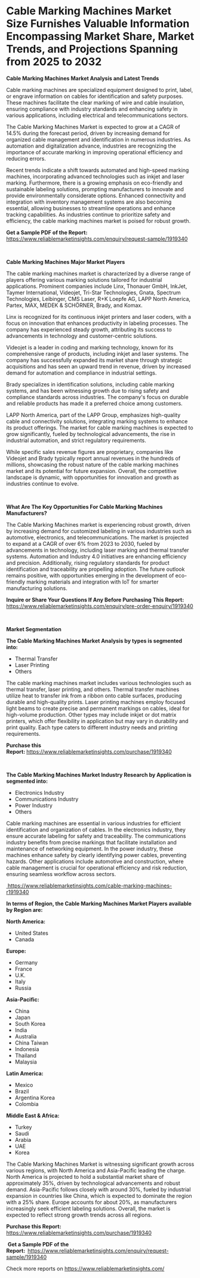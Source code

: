 <p><h1>Cable Marking Machines Market Size Furnishes Valuable Information Encompassing Market Share, Market Trends, and Projections Spanning from 2025 to 2032</h1></p><p><strong>Cable Marking Machines Market Analysis and Latest Trends</strong></p>
<p><p>Cable marking machines are specialized equipment designed to print, label, or engrave information on cables for identification and safety purposes. These machines facilitate the clear marking of wire and cable insulation, ensuring compliance with industry standards and enhancing safety in various applications, including electrical and telecommunications sectors. </p><p>The Cable Marking Machines Market is expected to grow at a CAGR of 14.5% during the forecast period, driven by increasing demand for organized cable management and identification in numerous industries. As automation and digitalization advance, industries are recognizing the importance of accurate marking in improving operational efficiency and reducing errors. </p><p>Recent trends indicate a shift towards automated and high-speed marking machines, incorporating advanced technologies such as inkjet and laser marking. Furthermore, there is a growing emphasis on eco-friendly and sustainable labeling solutions, prompting manufacturers to innovate and provide environmentally considerate options. Enhanced connectivity and integration with inventory management systems are also becoming essential, allowing businesses to streamline operations and enhance tracking capabilities. As industries continue to prioritize safety and efficiency, the cable marking machines market is poised for robust growth.</p></p>
<p><strong>Get a Sample PDF of the Report:&nbsp;</strong> <a href="https://www.reliablemarketinsights.com/enquiry/request-sample/1919340?utm_campaign=3312&utm_medium=2&utm_source=Github&utm_content=ia&utm_term=10042025&utm_id=cable-marking-machines">https://www.reliablemarketinsights.com/enquiry/request-sample/1919340</a></p>
<p>&nbsp;</p>
<p><strong>Cable Marking Machines Major Market Players</strong></p>
<p><p>The cable marking machines market is characterized by a diverse range of players offering various marking solutions tailored for industrial applications. Prominent companies include Linx, Thonauer GmbH, InkJet, Taymer International, Videojet, Tri-Star Technologies, Gnata, Spectrum Technologies, Leibinger, CMS Laser, R+K Loepfe AG, LAPP North America, Partex, MAX, MEDEK & SCHÖRNER, Brady, and Komax. </p><p>Linx is recognized for its continuous inkjet printers and laser coders, with a focus on innovation that enhances productivity in labeling processes. The company has experienced steady growth, attributing its success to advancements in technology and customer-centric solutions.</p><p>Videojet is a leader in coding and marking technology, known for its comprehensive range of products, including inkjet and laser systems. The company has successfully expanded its market share through strategic acquisitions and has seen an upward trend in revenue, driven by increased demand for automation and compliance in industrial settings.</p><p>Brady specializes in identification solutions, including cable marking systems, and has been witnessing growth due to rising safety and compliance standards across industries. The company's focus on durable and reliable products has made it a preferred choice among customers.</p><p>LAPP North America, part of the LAPP Group, emphasizes high-quality cable and connectivity solutions, integrating marking systems to enhance its product offerings. The market for cable marking machines is expected to grow significantly, fueled by technological advancements, the rise in industrial automation, and strict regulatory requirements.</p><p>While specific sales revenue figures are proprietary, companies like Videojet and Brady typically report annual revenues in the hundreds of millions, showcasing the robust nature of the cable marking machines market and its potential for future expansion. Overall, the competitive landscape is dynamic, with opportunities for innovation and growth as industries continue to evolve.</p></p>
<p>&nbsp;</p>
<p><strong>What Are The Key Opportunities For Cable Marking Machines Manufacturers?</strong></p>
<p><p>The Cable Marking Machines market is experiencing robust growth, driven by increasing demand for customized labeling in various industries such as automotive, electronics, and telecommunications. The market is projected to expand at a CAGR of over 6% from 2023 to 2030, fueled by advancements in technology, including laser marking and thermal transfer systems. Automation and Industry 4.0 initiatives are enhancing efficiency and precision. Additionally, rising regulatory standards for product identification and traceability are propelling adoption. The future outlook remains positive, with opportunities emerging in the development of eco-friendly marking materials and integration with IoT for smarter manufacturing solutions.</p></p>
<p><strong>Inquire or Share Your Questions If Any Before Purchasing This Report:</strong> <a href="https://www.reliablemarketinsights.com/enquiry/pre-order-enquiry/1919340?utm_campaign=3312&utm_medium=2&utm_source=Github&utm_content=ia&utm_term=10042025&utm_id=cable-marking-machines">https://www.reliablemarketinsights.com/enquiry/pre-order-enquiry/1919340</a></p>
<p>&nbsp;</p>
<p><strong>Market Segmentation</strong></p>
<p><strong>The Cable Marking Machines Market Analysis by types is segmented into:</strong></p>
<p><ul><li>Thermal Transfer</li><li>Laser Printing</li><li>Others</li></ul></p>
<p><p>The cable marking machines market includes various technologies such as thermal transfer, laser printing, and others. Thermal transfer machines utilize heat to transfer ink from a ribbon onto cable surfaces, producing durable and high-quality prints. Laser printing machines employ focused light beams to create precise and permanent markings on cables, ideal for high-volume production. Other types may include inkjet or dot matrix printers, which offer flexibility in application but may vary in durability and print quality. Each type caters to different industry needs and printing requirements.</p></p>
<p><strong>Purchase this Report:&nbsp;</strong><a href="https://www.reliablemarketinsights.com/purchase/1919340?utm_campaign=3312&utm_medium=2&utm_source=Github&utm_content=ia&utm_term=10042025&utm_id=cable-marking-machines">https://www.reliablemarketinsights.com/purchase/1919340</a></p>
<p>&nbsp;</p>
<p><strong>The Cable Marking Machines Market Industry Research by Application is segmented into:</strong></p>
<p><ul><li>Electronics Industry</li><li>Communications Industry</li><li>Power Industry</li><li>Others</li></ul></p>
<p><p>Cable marking machines are essential in various industries for efficient identification and organization of cables. In the electronics industry, they ensure accurate labeling for safety and traceability. The communications industry benefits from precise markings that facilitate installation and maintenance of networking equipment. In the power industry, these machines enhance safety by clearly identifying power cables, preventing hazards. Other applications include automotive and construction, where cable management is crucial for operational efficiency and risk reduction, ensuring seamless workflow across sectors.</p></p>
<p><a href="https://www.reliablemarketinsights.com/cable-marking-machines-r1919340?utm_campaign=3312&utm_medium=2&utm_source=Github&utm_content=ia&utm_term=10042025&utm_id=cable-marking-machines">&nbsp;https://www.reliablemarketinsights.com/cable-marking-machines-r1919340</a></p>
<p><strong>In terms of Region, the Cable Marking Machines Market Players available by Region are:</strong></p>
<p>
    <p> <strong> North America: </strong>
        <ul>
            <li>United States</li>
            <li>Canada</li>
        </ul>
        </p> 
    <p> <strong> Europe: </strong>
        <ul>
            <li>Germany</li>
            <li>France</li>
            <li>U.K.</li>
            <li>Italy</li>
            <li>Russia</li>
        </ul>
        </p> 
    <p> <strong> Asia-Pacific: </strong>
        <ul>
            <li>China</li>
            <li>Japan</li>
            <li>South Korea</li>
            <li>India</li>
            <li>Australia</li>
            <li>China Taiwan</li>
            <li>Indonesia</li>
            <li>Thailand</li>
            <li>Malaysia</li>
        </ul>
        </p> 
    <p> <strong> Latin America: </strong>
        <ul>
            <li>Mexico</li>
            <li>Brazil</li>
            <li>Argentina Korea</li>
            <li>Colombia</li>
        </ul>
        </p> 
    <p> <strong> Middle East & Africa: </strong>
        <ul>
            <li>Turkey</li>
            <li>Saudi</li>
            <li>Arabia</li>
            <li>UAE</li>
            <li>Korea</li>
        </ul>
    </p>
    </p>
<p><p>The Cable Marking Machines Market is witnessing significant growth across various regions, with North America and Asia-Pacific leading the charge. North America is projected to hold a substantial market share of approximately 35%, driven by technological advancements and robust demand. Asia-Pacific follows closely with around 30%, fueled by industrial expansion in countries like China, which is expected to dominate the region with a 25% share. Europe accounts for about 20%, as manufacturers increasingly seek efficient labeling solutions. Overall, the market is expected to reflect strong growth trends across all regions.</p></p>
<p><strong>Purchase this Report: </strong><a href="https://www.reliablemarketinsights.com/purchase/1919340?utm_campaign=3312&utm_medium=2&utm_source=Github&utm_content=ia&utm_term=10042025&utm_id=cable-marking-machines">https://www.reliablemarketinsights.com/purchase/1919340</a></p>
<p>&nbsp;<strong>Get a Sample PDF of the Report:&nbsp;&nbsp;</strong><a href="https://www.reliablemarketinsights.com/enquiry/request-sample/1919340?utm_campaign=3312&utm_medium=2&utm_source=Github&utm_content=ia&utm_term=10042025&utm_id=cable-marking-machines">https://www.reliablemarketinsights.com/enquiry/request-sample/1919340</a></p>
<p><strong></strong></p>
<p>Check more reports on <a href="https://www.reliablemarketinsights.com/?utm_campaign=3312&utm_medium=2&utm_source=Github&utm_content=ia&utm_term=10042025&utm_id=cable-marking-machines">https://www.reliablemarketinsights.com/</a></p>